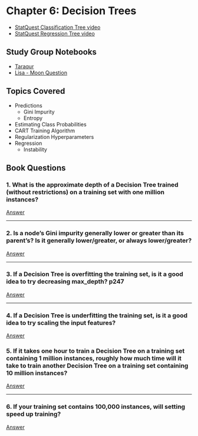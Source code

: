 # Chapter 6: Decision Trees

- [StatQuest Classification Tree video](https://youtu.be/_L39rN6gz7Y)
- [StatQuest Regression Tree video](https://youtu.be/g9c66TUylZ4)

## Study Group Notebooks

- [Taraqur](https://colab.research.google.com/drive/11M2AQJx3Vo5oe4TlXWe0HftoK6DsMfkd)
- [Lisa - Moon Question](https://colab.research.google.com/drive/1QkKb6afMsLqr_ZW4Icl8G1jEXtweE8AG)

## Topics Covered

- Predictions
  - Gini Impurity
  - Entropy
- Estimating Class Probabilities
- CART Training Algorithm
- Regularization Hyperparameters
- Regression
  - Instability

## Book Questions

### 1. What is the approximate depth of a Decision Tree trained (without restrictions) on a training set with one million instances?

[Answer](q_6_1_ans.md)

***

### 2. Is a node’s Gini impurity generally lower or greater than its parent’s? Is it generally lower/greater, or always lower/greater?

[Answer](q_6_2_ans.md)

***

### 3. If a Decision Tree is overfitting the training set, is it a good idea to try decreasing max_depth? p247

[Answer](q_6_3_ans.md)

***

### 4. If a Decision Tree is underfitting the training set, is it a good idea to try scaling the input features?

[Answer](q_6_4_ans.md)

### 5. If it takes one hour to train a Decision Tree on a training set containing 1 million instances, roughly how much time will it take to train another Decision Tree on a training set containing 10 million instances?

[Answer](q_6_6_ans.md)

***

### 6. If your training set contains 100,000 instances, will setting speed up training?

[Answer](q_6_6_ans.md)

